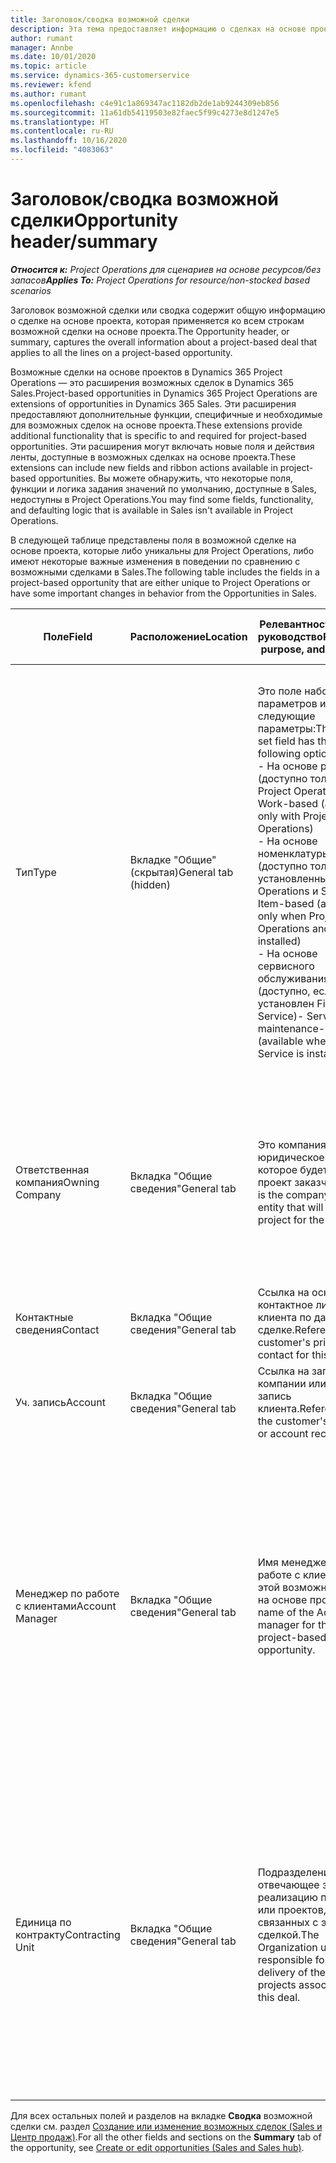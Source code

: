 ```yaml
---
title: Заголовок/сводка возможной сделки
description: Эта тема предоставляет информацию о сделках на основе проектов и строках возможных сделок на основе проектов.
author: rumant
manager: Annbe
ms.date: 10/01/2020
ms.topic: article
ms.service: dynamics-365-customerservice
ms.reviewer: kfend
ms.author: rumant
ms.openlocfilehash: c4e91c1a869347ac1182db2de1ab9244309eb856
ms.sourcegitcommit: 11a61db54119503e82faec5f99c4273e8d1247e5
ms.translationtype: HT
ms.contentlocale: ru-RU
ms.lasthandoff: 10/16/2020
ms.locfileid: "4083063"
---
```

# <a name="opportunity-headersummary"></a><span data-ttu-id="16355-103">Заголовок/сводка возможной сделки</span><span class="sxs-lookup"><span data-stu-id="16355-103">Opportunity header/summary</span></span>

<span data-ttu-id="16355-104">_**Относится к:** Project Operations для сценариев на основе ресурсов/без запасов_</span><span class="sxs-lookup"><span data-stu-id="16355-104">_**Applies To:** Project Operations for resource/non-stocked based scenarios_</span></span>


<span data-ttu-id="16355-105">Заголовок возможной сделки или сводка содержит общую информацию о сделке на основе проекта, которая применяется ко всем строкам возможной сделки на основе проекта.</span><span class="sxs-lookup"><span data-stu-id="16355-105">The Opportunity header, or summary, captures the overall information about a project-based deal that applies to all the lines on a project-based opportunity.</span></span>

<span data-ttu-id="16355-106">Возможные сделки на основе проектов в Dynamics 365 Project Operations — это расширения возможных сделок в Dynamics 365 Sales.</span><span class="sxs-lookup"><span data-stu-id="16355-106">Project-based opportunities in Dynamics 365 Project Operations are extensions of opportunities in Dynamics 365 Sales.</span></span> <span data-ttu-id="16355-107">Эти расширения предоставляют дополнительные функции, специфичные и необходимые для возможных сделок на основе проекта.</span><span class="sxs-lookup"><span data-stu-id="16355-107">These extensions provide additional functionality that is specific to and required for project-based opportunities.</span></span> <span data-ttu-id="16355-108">Эти расширения могут включать новые поля и действия ленты, доступные в возможных сделках на основе проекта.</span><span class="sxs-lookup"><span data-stu-id="16355-108">These extensions can include new fields and ribbon actions available in project-based opportunities.</span></span> <span data-ttu-id="16355-109">Вы можете обнаружить, что некоторые поля, функции и логика задания значений по умолчанию, доступные в Sales, недоступны в Project Operations.</span><span class="sxs-lookup"><span data-stu-id="16355-109">You may find some fields, functionality, and defaulting logic that is available in Sales isn't available in Project Operations.</span></span>

<span data-ttu-id="16355-110">В следующей таблице представлены поля в возможной сделке на основе проекта, которые либо уникальны для Project Operations, либо имеют некоторые важные изменения в поведении по сравнению с возможными сделками в Sales.</span><span class="sxs-lookup"><span data-stu-id="16355-110">The following table includes the fields in a project-based opportunity that are either unique to Project Operations or have some important changes in behavior from the Opportunities in Sales.</span></span>

| <span data-ttu-id="16355-111">**Поле**</span><span class="sxs-lookup"><span data-stu-id="16355-111">**Field**</span></span> | <span data-ttu-id="16355-112">**Расположение**</span><span class="sxs-lookup"><span data-stu-id="16355-112">**Location**</span></span> | <span data-ttu-id="16355-113">**Релевантность, цель и руководство**</span><span class="sxs-lookup"><span data-stu-id="16355-113">**Relevance, purpose, and guidance**</span></span> | <span data-ttu-id="16355-114">**Воздействие на последующие элементы**</span><span class="sxs-lookup"><span data-stu-id="16355-114">**Downstream impact**</span></span> |
| --- | --- | --- | --- |
| <span data-ttu-id="16355-115">Тип</span><span class="sxs-lookup"><span data-stu-id="16355-115">Type</span></span> | <span data-ttu-id="16355-116">Вкладке "Общие" (скрытая)</span><span class="sxs-lookup"><span data-stu-id="16355-116">General tab (hidden)</span></span> | <span data-ttu-id="16355-117">Это поле набора параметров имеет следующие параметры:</span><span class="sxs-lookup"><span data-stu-id="16355-117">This option set field has the following options:</span></span></br><span data-ttu-id="16355-118">- На основе работы (доступно только с Project Operations)</span><span class="sxs-lookup"><span data-stu-id="16355-118">- Work-based (available only with Project Operations)</span></span></br><span data-ttu-id="16355-119">- На основе номенклатуры (доступно только при установленных Project Operations и Sales)</span><span class="sxs-lookup"><span data-stu-id="16355-119">- Item-based (available only when Project Operations and Sales are installed)</span></span></br><span data-ttu-id="16355-120">- На основе сервисного обслуживания (доступно, если установлен Field Service)</span><span class="sxs-lookup"><span data-stu-id="16355-120">- Service maintenance-based (available when Field Service is installed)</span></span> | <span data-ttu-id="16355-121">Когда вы используете Project Operations, для этого поля автоматически устанавливается значение **На основе работ** , что классифицирует возможную сделку как основанную на проекте.</span><span class="sxs-lookup"><span data-stu-id="16355-121">When you use Project Operations, this field value is automatically set to **Work-based** which classifies the Opportunity as project-based.</span></span> <span data-ttu-id="16355-122">Возможная сделка должна быть на основе проекта для включения всех специфичных для проекта расширений и функций в процессе последующих продаж для этой сделки.</span><span class="sxs-lookup"><span data-stu-id="16355-122">An Opportunity should be project-based to enable all project-specific extensions and functionality in the downstream sales process for this deal.</span></span> |
| <span data-ttu-id="16355-123">Ответственная компания</span><span class="sxs-lookup"><span data-stu-id="16355-123">Owning Company</span></span> | <span data-ttu-id="16355-124">Вкладка "Общие сведения"</span><span class="sxs-lookup"><span data-stu-id="16355-124">General tab</span></span> | <span data-ttu-id="16355-125">Это компания или юридическое лицо, которое будет сдавать проект заказчику.</span><span class="sxs-lookup"><span data-stu-id="16355-125">This is the company or legal entity that will deliver the project for the customer.</span></span> | <span data-ttu-id="16355-126">Информация в этом поле будет скопирована в соответствующее поле предложения с расценками по проекту, созданного на основе этой возможной сделки.</span><span class="sxs-lookup"><span data-stu-id="16355-126">This field information will be copied to the corresponding field on the Project quote that is created from this Opportunity.</span></span> |
| <span data-ttu-id="16355-127">Контактные сведения</span><span class="sxs-lookup"><span data-stu-id="16355-127">Contact</span></span> | <span data-ttu-id="16355-128">Вкладка "Общие сведения"</span><span class="sxs-lookup"><span data-stu-id="16355-128">General tab</span></span> | <span data-ttu-id="16355-129">Ссылка на основное контактное лицо клиента по данной сделке.</span><span class="sxs-lookup"><span data-stu-id="16355-129">Reference to the customer's primary contact for this deal.</span></span> | |
| <span data-ttu-id="16355-130">Уч. запись</span><span class="sxs-lookup"><span data-stu-id="16355-130">Account</span></span> | <span data-ttu-id="16355-131">Вкладка "Общие сведения"</span><span class="sxs-lookup"><span data-stu-id="16355-131">General tab</span></span> | <span data-ttu-id="16355-132">Ссылка на запись компании или учетную запись клиента.</span><span class="sxs-lookup"><span data-stu-id="16355-132">Reference to the customer's company or account record.</span></span> | |
| <span data-ttu-id="16355-133">Менеджер по работе с клиентами</span><span class="sxs-lookup"><span data-stu-id="16355-133">Account Manager</span></span> | <span data-ttu-id="16355-134">Вкладка "Общие сведения"</span><span class="sxs-lookup"><span data-stu-id="16355-134">General tab</span></span> | <span data-ttu-id="16355-135">Имя менеджера по работе с клиентами для этой возможной сделки на основе проекта.</span><span class="sxs-lookup"><span data-stu-id="16355-135">The name of the Account manager for this project-based opportunity.</span></span> | <span data-ttu-id="16355-136">Менеджер по работе с клиентами отвечает за управление отношениями с клиентом до завершения этого проекта.</span><span class="sxs-lookup"><span data-stu-id="16355-136">The Account manager is responsible for managing the relationship with the customer through the completion of this project.</span></span> <span data-ttu-id="16355-137">На основе записи резервируемого ресурса, связанного с менеджером по работе с клиентами, контрактная единица задается по умолчанию.</span><span class="sxs-lookup"><span data-stu-id="16355-137">Based on the bookable resource record tied to the Account manager, the contracting unit is defaulted.</span></span> |
| <span data-ttu-id="16355-138">Единица по контракту</span><span class="sxs-lookup"><span data-stu-id="16355-138">Contracting Unit</span></span> | <span data-ttu-id="16355-139">Вкладка "Общие сведения"</span><span class="sxs-lookup"><span data-stu-id="16355-139">General tab</span></span> | <span data-ttu-id="16355-140">Подразделение, отвечающее за реализацию проекта или проектов, связанных с этой сделкой.</span><span class="sxs-lookup"><span data-stu-id="16355-140">The Organization unit that is responsible for the delivery of the project or projects associated with this deal.</span></span> | <span data-ttu-id="16355-141">Подрядное подразделение — это подразделение компании, которое будет завершать проекты после закрытия сделки.</span><span class="sxs-lookup"><span data-stu-id="16355-141">The contracting unit is the division of the company that will complete the project(s) after the deal is closed.</span></span> <span data-ttu-id="16355-142">У каждой контрактной единицы есть валюта, и эта валюта используется для отчета о предполагаемых и фактических затратах, понесенных в ходе проекта.</span><span class="sxs-lookup"><span data-stu-id="16355-142">Every contracting unit has a currency, and this currency is used to report estimated and actual costs incurred during the project.</span></span> |

<span data-ttu-id="16355-143">Для всех остальных полей и разделов на вкладке **Сводка** возможной сделки см. раздел [Создание или изменение возможных сделок (Sales и Центр продаж)](https://docs.microsoft.com/dynamics365/sales-enterprise/create-edit-opportunity-sales).</span><span class="sxs-lookup"><span data-stu-id="16355-143">For all the other fields and sections on the **Summary** tab of the opportunity, see [Create or edit opportunities (Sales and Sales hub)](https://docs.microsoft.com/dynamics365/sales-enterprise/create-edit-opportunity-sales).</span></span>
